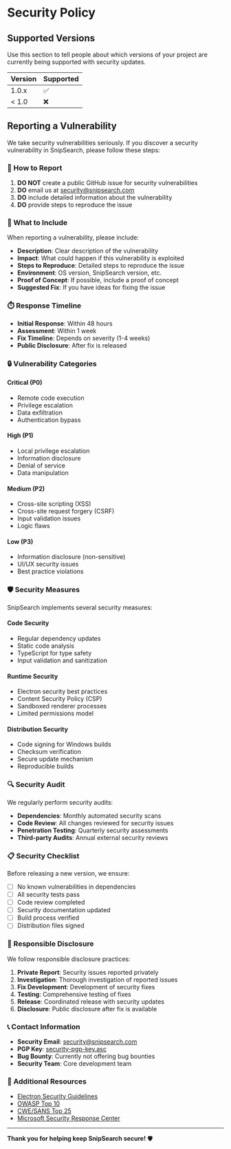 # Security Policy

## Supported Versions

Use this section to tell people about which versions of your project are currently being supported with security updates.

| Version | Supported          |
| ------- | ------------------ |
| 1.0.x   | :white_check_mark: |
| < 1.0   | :x:                |

## Reporting a Vulnerability

We take security vulnerabilities seriously. If you discover a security vulnerability in SnipSearch, please follow these steps:

### 🚨 How to Report

1. **DO NOT** create a public GitHub issue for security vulnerabilities
2. **DO** email us at [security@snipsearch.com](mailto:security@snipsearch.com)
3. **DO** include detailed information about the vulnerability
4. **DO** provide steps to reproduce the issue

### 📧 What to Include

When reporting a vulnerability, please include:

- **Description**: Clear description of the vulnerability
- **Impact**: What could happen if this vulnerability is exploited
- **Steps to Reproduce**: Detailed steps to reproduce the issue
- **Environment**: OS version, SnipSearch version, etc.
- **Proof of Concept**: If possible, include a proof of concept
- **Suggested Fix**: If you have ideas for fixing the issue

### ⏱️ Response Timeline

- **Initial Response**: Within 48 hours
- **Assessment**: Within 1 week
- **Fix Timeline**: Depends on severity (1-4 weeks)
- **Public Disclosure**: After fix is released

### 🔒 Vulnerability Categories

#### Critical (P0)
- Remote code execution
- Privilege escalation
- Data exfiltration
- Authentication bypass

#### High (P1)
- Local privilege escalation
- Information disclosure
- Denial of service
- Data manipulation

#### Medium (P2)
- Cross-site scripting (XSS)
- Cross-site request forgery (CSRF)
- Input validation issues
- Logic flaws

#### Low (P3)
- Information disclosure (non-sensitive)
- UI/UX security issues
- Best practice violations

### 🛡️ Security Measures

SnipSearch implements several security measures:

#### Code Security
- Regular dependency updates
- Static code analysis
- TypeScript for type safety
- Input validation and sanitization

#### Runtime Security
- Electron security best practices
- Content Security Policy (CSP)
- Sandboxed renderer processes
- Limited permissions model

#### Distribution Security
- Code signing for Windows builds
- Checksum verification
- Secure update mechanism
- Reproducible builds

### 🔍 Security Audit

We regularly perform security audits:

- **Dependencies**: Monthly automated security scans
- **Code Review**: All changes reviewed for security issues
- **Penetration Testing**: Quarterly security assessments
- **Third-party Audits**: Annual external security reviews

### 📋 Security Checklist

Before releasing a new version, we ensure:

- [ ] No known vulnerabilities in dependencies
- [ ] All security tests pass
- [ ] Code review completed
- [ ] Security documentation updated
- [ ] Build process verified
- [ ] Distribution files signed

### 🤝 Responsible Disclosure

We follow responsible disclosure practices:

1. **Private Report**: Security issues reported privately
2. **Investigation**: Thorough investigation of reported issues
3. **Fix Development**: Development of security fixes
4. **Testing**: Comprehensive testing of fixes
5. **Release**: Coordinated release with security updates
6. **Disclosure**: Public disclosure after fix is available

### 📞 Contact Information

- **Security Email**: [security@snipsearch.com](mailto:security@snipsearch.com)
- **PGP Key**: [security-pgp-key.asc](link-to-pgp-key)
- **Bug Bounty**: Currently not offering bug bounties
- **Security Team**: Core development team

### 🔗 Additional Resources

- [Electron Security Guidelines](https://www.electronjs.org/docs/latest/tutorial/security)
- [OWASP Top 10](https://owasp.org/www-project-top-ten/)
- [CWE/SANS Top 25](https://cwe.mitre.org/top25/)
- [Microsoft Security Response Center](https://msrc.microsoft.com/)

---

**Thank you for helping keep SnipSearch secure!** 🛡️ 